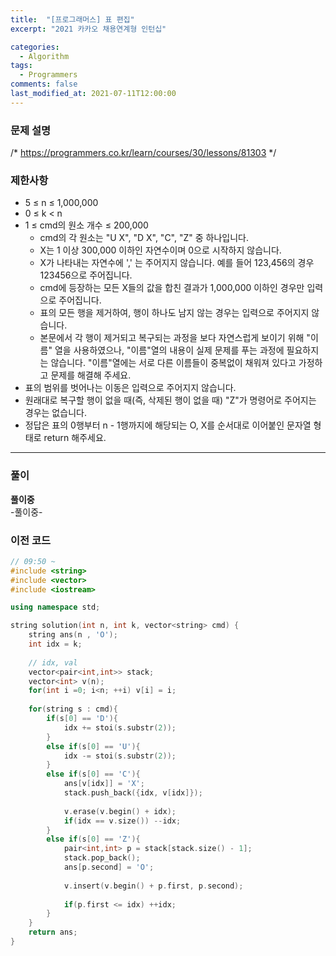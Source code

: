 ```yaml
---
title:  "[프로그래머스] 표 편집"
excerpt: "2021 카카오 채용연계형 인턴십"

categories:
  - Algorithm
tags:
  - Programmers
comments: false
last_modified_at: 2021-07-11T12:00:00
---
```

### 문제 설명  
/* https://programmers.co.kr/learn/courses/30/lessons/81303 */

  
### 제한사항
- 5 ≤ n ≤ 1,000,000
- 0 ≤ k < n
- 1 ≤ cmd의 원소 개수 ≤ 200,000
    - cmd의 각 원소는 "U X", "D X", "C", "Z" 중 하나입니다.
    - X는 1 이상 300,000 이하인 자연수이며 0으로 시작하지 않습니다.
    - X가 나타내는 자연수에 ',' 는 주어지지 않습니다. 예를 들어 123,456의 경우 123456으로 주어집니다.
    - cmd에 등장하는 모든 X들의 값을 합친 결과가 1,000,000 이하인 경우만 입력으로 주어집니다.
    - 표의 모든 행을 제거하여, 행이 하나도 남지 않는 경우는 입력으로 주어지지 않습니다.
    - 본문에서 각 행이 제거되고 복구되는 과정을 보다 자연스럽게 보이기 위해 "이름" 열을 사용하였으나, "이름"열의 내용이 실제 문제를 푸는 과정에 필요하지는 않습니다. "이름"열에는 서로 다른 이름들이 중복없이 채워져 있다고 가정하고 문제를 해결해 주세요.
- 표의 범위를 벗어나는 이동은 입력으로 주어지지 않습니다.
- 원래대로 복구할 행이 없을 때(즉, 삭제된 행이 없을 때) "Z"가 명령어로 주어지는 경우는 없습니다.
- 정답은 표의 0행부터 n - 1행까지에 해당되는 O, X를 순서대로 이어붙인 문자열 형태로 return 해주세요.

---

### 풀이
**풀이중**  
-풀이중-

### 이전 코드
```c++
// 09:50 ~ 
#include <string>
#include <vector>
#include <iostream>

using namespace std;

string solution(int n, int k, vector<string> cmd) {
    string ans(n , 'O');
    int idx = k;
    
    // idx, val
    vector<pair<int,int>> stack;
    vector<int> v(n);
    for(int i =0; i<n; ++i) v[i] = i;
    
    for(string s : cmd){
        if(s[0] == 'D'){
            idx += stoi(s.substr(2));
        }
        else if(s[0] == 'U'){
            idx -= stoi(s.substr(2));
        }
        else if(s[0] == 'C'){
            ans[v[idx]] = 'X';
            stack.push_back({idx, v[idx]});
            
            v.erase(v.begin() + idx);
            if(idx == v.size()) --idx;
        }
        else if(s[0] == 'Z'){
            pair<int,int> p = stack[stack.size() - 1];
            stack.pop_back();
            ans[p.second] = 'O';
            
            v.insert(v.begin() + p.first, p.second);
            
            if(p.first <= idx) ++idx;
        }
    }
    return ans;
}
```
